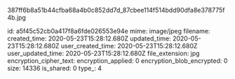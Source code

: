 387ff6b8a51b44cfba68a4b0c852dd7d_87cbee114f514bdd90dfa8e378775f4b.jpg

id: a5f45c52cb0a417f8a6fde026553e94e
mime: image/jpeg
filename: 
created_time: 2020-05-23T15:28:12.680Z
updated_time: 2020-05-23T15:28:12.680Z
user_created_time: 2020-05-23T15:28:12.680Z
user_updated_time: 2020-05-23T15:28:12.680Z
file_extension: jpg
encryption_cipher_text: 
encryption_applied: 0
encryption_blob_encrypted: 0
size: 14336
is_shared: 0
type_: 4